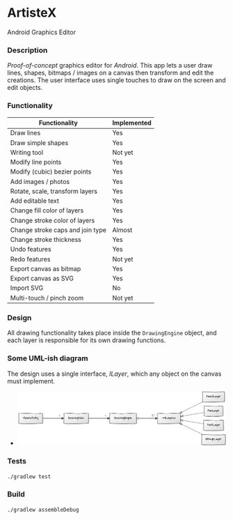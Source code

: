 # ArtisteX #

Android Graphics Editor

### Description ###

*Proof-of-concept* graphics editor for *Android*. This app lets a user draw lines, shapes, bitmaps / images on a canvas then transform and edit the creations. 
The user interface uses single touches to draw on the screen and edit objects. 



### Functionality ###
| Functionality                   | Implemented |
|---------------------------------|-------------|
| Draw lines                      |  Yes           |
| Draw simple shapes              |  Yes           |
| Writing tool                    |  Not yet       |
| Modify line points              |  Yes           |
| Modify (cubic) bezier points    |  Yes           |
| Add images / photos             |  Yes           |
| Rotate, scale, transform layers |  Yes           |
| Add editable text               |  Yes           |
| Change fill color of layers     |  Yes           |
| Change stroke color of layers     |  Yes           |
| Change stroke caps and join type | Almost        |
| Change stroke thickness         | Yes            |
| Undo features                   |  Yes           |
| Redo features                   |  Not yet       |
| Export canvas as bitmap         |  Yes           |
| Export canvas as SVG            |  Yes           |
| Import SVG                      |  No           |
| Multi-touch / pinch zoom        | Not yet       |

### Design ###
All drawing functionality takes place inside the `DrawingEngine` object, and each layer is responsible for its own drawing functions.

### Some UML-ish diagram ###
The design uses a single interface, *ILayer*, which any object on the canvas must implement.
* ![uml or something](/images/uml.png?raw=true "diagram")

### Tests ###
`./gradlew test`

### Build ###
`./gradlew assembleDebug`
